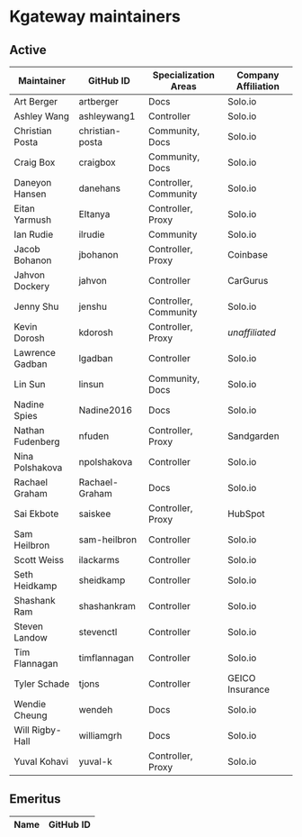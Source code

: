 # Kgateway maintainers

## Active

<!---
Please keep the table sorted.
-->

| Maintainer | GitHub ID | Specialization Areas | Company Affiliation |
| ---- | ---- | ---- | ---- |
| Art Berger | artberger | Docs | Solo.io |
| Ashley Wang | ashleywang1 | Controller | Solo.io |
| Christian Posta | christian-posta | Community, Docs | Solo.io |
| Craig Box | craigbox | Community, Docs | Solo.io |
| Daneyon Hansen | danehans | Controller, Community | Solo.io |
| Eitan Yarmush | EItanya | Controller, Proxy | Solo.io |
| Ian Rudie | ilrudie | Community | Solo.io |
| Jacob Bohanon | jbohanon | Controller, Proxy  | Coinbase |
| Jahvon Dockery | jahvon | Controller | CarGurus |
| Jenny Shu | jenshu | Controller, Community | Solo.io |
| Kevin Dorosh | kdorosh | Controller, Proxy | _unaffiliated_ |
| Lawrence Gadban | lgadban | Controller | Solo.io |
| Lin Sun | linsun | Community, Docs | Solo.io |
| Nadine Spies | Nadine2016 | Docs | Solo.io |
| Nathan Fudenberg | nfuden | Controller, Proxy | Sandgarden |
| Nina Polshakova | npolshakova | Controller | Solo.io |
| Rachael Graham | Rachael-Graham | Docs | Solo.io |
| Sai Ekbote | saiskee | Controller, Proxy | HubSpot |
| Sam Heilbron | sam-heilbron | Controller | Solo.io |
| Scott Weiss | ilackarms | Controller | Solo.io |
| Seth Heidkamp | sheidkamp | Controller | Solo.io |
| Shashank Ram | shashankram | Controller | Solo.io |
| Steven Landow | stevenctl | Controller | Solo.io |
| Tim Flannagan | timflannagan | Controller | Solo.io |
| Tyler Schade | tjons | Controller | GEICO Insurance |
| Wendie Cheung | wendeh | Docs | Solo.io |
| Will Rigby-Hall | williamgrh | Docs | Solo.io |
| Yuval Kohavi | yuval-k | Controller, Proxy | Solo.io |

## Emeritus

| Name | GitHub ID |
| ---- | ---- |

